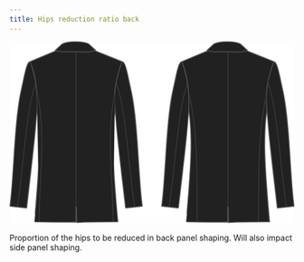 ```yaml
---
title: Hips reduction ratio back
---
```


![Hips reduction ratio back](hipsreductionratioback.svg)

Proportion of the hips to be reduced in back panel shaping. Will also impact side panel shaping.

